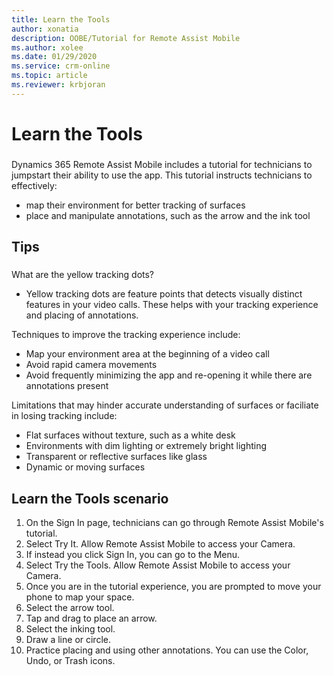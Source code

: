 ```yaml
---
title: Learn the Tools
author: xonatia
description: OOBE/Tutorial for Remote Assist Mobile 
ms.author: xolee
ms.date: 01/29/2020
ms.service: crm-online
ms.topic: article
ms.reviewer: krbjoran
---
```

# Learn the Tools

###
Dynamics 365 Remote Assist Mobile includes a tutorial for technicians to jumpstart their ability to use the app. This tutorial instructs technicians to effectively: 
- map their environment for better tracking of surfaces
- place and manipulate annotations, such as the arrow and the ink tool

## Tips 
###
What are the yellow tracking dots?
- Yellow tracking dots are feature points that detects visually distinct features in your video calls. These helps with your tracking experience and placing of annotations. 

Techniques to improve the tracking experience include:
-	Map your environment area at the beginning of a video call
- Avoid rapid camera movements
- Avoid frequently minimizing the app and re-opening it while there are annotations present 

Limitations that may hinder accurate understanding of surfaces or faciliate in losing tracking include:
- Flat surfaces without texture, such as a white desk
- Environments with dim lighting or extremely bright lighting
- Transparent or reflective surfaces like glass
- Dynamic or moving surfaces

## Learn the Tools scenario
1. On the Sign In page, technicians can go through Remote Assist Mobile's tutorial. 
2. Select Try It. Allow Remote Assist Mobile to access your Camera. 
3. If instead you click Sign In, you can go to the Menu. 
4. Select Try the Tools. Allow Remote Assist Mobile to access your Camera. 
5. Once you are in the tutorial experience, you are prompted to move your phone to map your space.  
6. Select the arrow tool. 
7. Tap and drag to place an arrow. 
8. Select the inking tool.
9. Draw a line or circle. 
10. Practice placing and using other annotations. You can use the Color, Undo, or Trash icons.  
